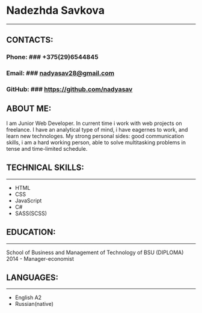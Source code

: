 # Nadezhda Savkova
---
## CONTACTS:
### Phone: ### +375(29)6544845
### Email: ### nadyasav28@gmail.com
### GitHub: ### https://github.com/nadyasav
## ABOUT ME:
I am Junior Web Developer. In current time i work with web projects on freelance. I have an analytical type of mind, i have eagernes to work, and learn new technologes. My strong personal sides: good communication skills, i am a hard working person, able to solve multitasking problems in tense and time-limited schedule.
## TECHNICAL SKILLS:
---
* HTML
* CSS
* JavaScript
* C#
* SASS(SCSS)
## EDUCATION:
---
School of Business and Management of Technology of BSU (DIPLOMA) 2014 - Manager-economist
## LANGUAGES:
---
* English A2
* Russian(native)
